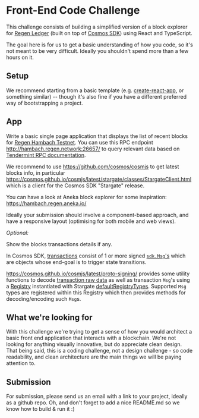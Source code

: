 # Front-End Code Challenge

This challenge consists of building a simplified version of a block explorer for [Regen Ledger](https://github.com/regen-network/regen-ledger) (built on top of [Cosmos SDK](https://github.com/cosmos/cosmos-sdk)) using React and TypeScript.

The goal here is for us to get a basic understanding of how you code, so it's not meant to be very difficult. Ideally you shouldn't spend more than a few hours on it.

## Setup 

We recommend starting from a basic template (e.g. [create-react-app](https://reactjs.org/docs/create-a-new-react-app.html), or something similar) -- though it's also fine if you have a different preferred way of bootstrapping a project.

## App

Write a basic single page application that displays the list of recent blocks for [Regen Hambach Testnet](https://docs.regen.network/getting-started/live-networks.html#hambach-testnet). You can use this RPC endpoint http://hambach.regen.network:26657/ to query relevant data based on [Tendermint RPC documentation](https://docs.tendermint.com/master/rpc/).

We recommend to use https://github.com/cosmos/cosmjs to get latest blocks info, in particular https://cosmos.github.io/cosmjs/latest/stargate/classes/StargateClient.html which is a client for the Cosmos SDK "Stargate" release.

You can have a look at Aneka block explorer for some inspiration: https://hambach.regen.aneka.io/

Ideally your submission should involve a component-based approach, and have a responsive layout (optimising for both mobile and web views).

*Optional:*

Show the blocks transactions details if any.

In Cosmos SDK, [transactions](https://docs.cosmos.network/master/core/transactions.html) consist of 1 or more signed [`sdk.Msg`'s](https://docs.cosmos.network/master/building-modules/messages-and-queries.html#messages) which are objects whose end-goal is to trigger state transitions.

https://cosmos.github.io/cosmjs/latest/proto-signing/ provides some utility functions to decode [transaction raw data](https://cosmos.github.io/cosmjs/latest/proto-signing/modules.html#decodeTxRaw) as well as transaction `Msg`'s using a [Registry](https://cosmos.github.io/cosmjs/latest/proto-signing/classes/Registry.html) instantiated with Stargate [defaultRegistryTypes](https://cosmos.github.io/cosmjs/latest/stargate/modules.html#defaultRegistryTypes). Supported `Msg` types are registered within this Registry which then provides methods for decoding/encoding such `Msg`s.

## What we're looking for

With this challenge we're trying to get a sense of how you would architect a basic front end application that interacts with a blockchain. We're not looking for anything visually innovative, but do appreciate clean design. That being said, this is a coding challenge, not a design challenge - so code readability, and clean architecture are the main things we will be paying attention to.

## Submission

For submission, please send us an email with a link to your project, ideally as a github repo. Oh, and don't forget to add a nice README.md so we know how to build & run it :)
